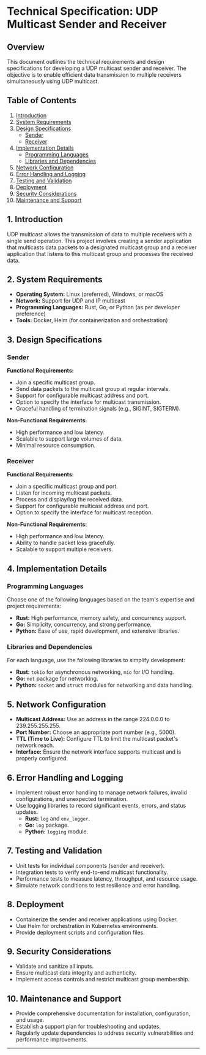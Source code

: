 # Technical Specification: UDP Multicast Sender and Receiver

## Overview

This document outlines the technical requirements and design specifications for developing a UDP multicast sender and receiver. The objective is to enable efficient data transmission to multiple receivers simultaneously using UDP multicast.

## Table of Contents

1. [Introduction](#1-introduction)
2. [System Requirements](#2-system-requirements)
3. [Design Specifications](#3-design-specifications)
   - [Sender](#sender)
   - [Receiver](#receiver)
4. [Implementation Details](#4-implementation-details)
   - [Programming Languages](#programming-languages)
   - [Libraries and Dependencies](#libraries-and-dependencies)
5. [Network Configuration](#5-network-configuration)
6. [Error Handling and Logging](#6-error-handling-and-logging)
7. [Testing and Validation](#7-testing-and-validation)
8. [Deployment](#8-deployment)
9. [Security Considerations](#9-security-considerations)
10. [Maintenance and Support](#10-maintenance-and-support)

## 1. Introduction

UDP multicast allows the transmission of data to multiple receivers with a single send operation. This project involves creating a sender application that multicasts data packets to a designated multicast group and a receiver application that listens to this multicast group and processes the received data.

## 2. System Requirements

- **Operating System:** Linux (preferred), Windows, or macOS
- **Network:** Support for UDP and IP multicast
- **Programming Languages:** Rust, Go, or Python (as per developer preference)
- **Tools:** Docker, Helm (for containerization and orchestration)

## 3. Design Specifications

### Sender

**Functional Requirements:**
- Join a specific multicast group.
- Send data packets to the multicast group at regular intervals.
- Support for configurable multicast address and port.
- Option to specify the interface for multicast transmission.
- Graceful handling of termination signals (e.g., SIGINT, SIGTERM).

**Non-Functional Requirements:**
- High performance and low latency.
- Scalable to support large volumes of data.
- Minimal resource consumption.

### Receiver

**Functional Requirements:**
- Join a specific multicast group and port.
- Listen for incoming multicast packets.
- Process and display/log the received data.
- Support for configurable multicast address and port.
- Option to specify the interface for multicast reception.

**Non-Functional Requirements:**
- High performance and low latency.
- Ability to handle packet loss gracefully.
- Scalable to support multiple receivers.

## 4. Implementation Details

### Programming Languages

Choose one of the following languages based on the team's expertise and project requirements:

- **Rust:** High performance, memory safety, and concurrency support.
- **Go:** Simplicity, concurrency, and strong performance.
- **Python:** Ease of use, rapid development, and extensive libraries.

### Libraries and Dependencies

For each language, use the following libraries to simplify development:

- **Rust:** `tokio` for asynchronous networking, `mio` for I/O handling.
- **Go:** `net` package for networking.
- **Python:** `socket` and `struct` modules for networking and data handling.

## 5. Network Configuration

- **Multicast Address:** Use an address in the range 224.0.0.0 to 239.255.255.255.
- **Port Number:** Choose an appropriate port number (e.g., 5000).
- **TTL (Time to Live):** Configure TTL to limit the multicast packet's network reach.
- **Interface:** Ensure the network interface supports multicast and is properly configured.

## 6. Error Handling and Logging

- Implement robust error handling to manage network failures, invalid configurations, and unexpected termination.
- Use logging libraries to record significant events, errors, and status updates.
  - **Rust:** `log` and `env_logger`.
  - **Go:** `log` package.
  - **Python:** `logging` module.

## 7. Testing and Validation

- Unit tests for individual components (sender and receiver).
- Integration tests to verify end-to-end multicast functionality.
- Performance tests to measure latency, throughput, and resource usage.
- Simulate network conditions to test resilience and error handling.

## 8. Deployment

- Containerize the sender and receiver applications using Docker.
- Use Helm for orchestration in Kubernetes environments.
- Provide deployment scripts and configuration files.

## 9. Security Considerations

- Validate and sanitize all inputs.
- Ensure multicast data integrity and authenticity.
- Implement access controls and restrict multicast group membership.

## 10. Maintenance and Support

- Provide comprehensive documentation for installation, configuration, and usage.
- Establish a support plan for troubleshooting and updates.
- Regularly update dependencies to address security vulnerabilities and performance improvements.

---
